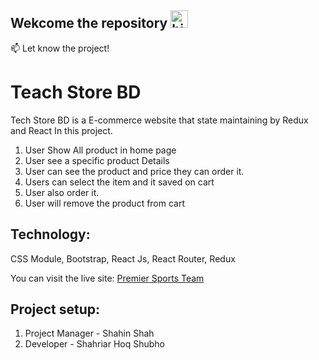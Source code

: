 ## Wekcome the repository <img src="https://user-images.githubusercontent.com/1303154/88677602-1635ba80-d120-11ea-84d8-d263ba5fc3c0.gif" width="28px" alt="hi">


:mailbox: Let know the project!

# Teach Store BD

Tech Store BD  is a E-commerce website that state maintaining by Redux and React
 In this project.

 1. User Show All product in home page
 2. User see a specific product Details 
 3. User can see the product and price they can order it.
 4. Users can select the item and it saved on cart
 5. User also order it.
 6. User will remove the product from cart


 ## Technology: 
CSS Module, Bootstrap, React Js, React Router, Redux

You can visit the live site: [Premier Sports Team](https://wizardly-darwin-af6349.netlify.app/)



## Project setup: 

1. Project Manager - Shahin Shah
2. Developer - Shahriar Hoq Shubho 
